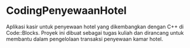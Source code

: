 # CodingPenyewaanHotel
Aplikasi kasir untuk penyewaan hotel yang dikembangkan dengan C++ di Code::Blocks. Proyek ini dibuat sebagai tugas kuliah dan dirancang untuk membantu dalam pengelolaan transaksi penyewaan kamar hotel.
